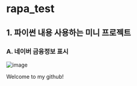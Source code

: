 # rapa_test

## 1. 파이썬 내용 사용하는 미니 프로젝트
### A. 네이버 금융정보 표시
![image](https://user-images.githubusercontent.com/90584127/133011702-fb36efa7-cd78-49c8-9c22-e887709965a4.png)

Welcome to my github!
